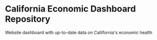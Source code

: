 # California Economic Dashboard Repository
Website dashboard with up-to-date data on Callifornia's economic health
